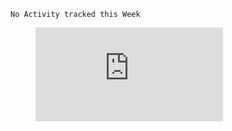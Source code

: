 <!--START_SECTION:waka-->
```text
No Activity tracked this Week
```
<!--END_SECTION:waka-->


<figure><embed src="https://wakatime.com/share/@YichenChen/2aecf6e5-7536-4b1a-97d7-3936d5eadcfa.svg"></embed></figure>
